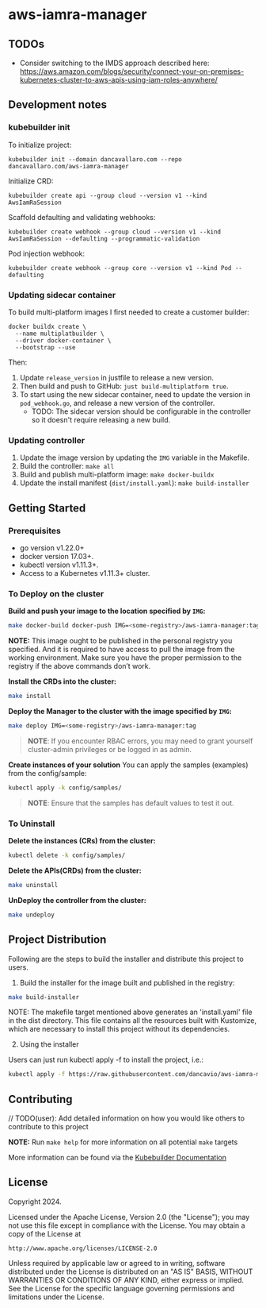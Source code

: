 # aws-iamra-manager

## TODOs

* Consider switching to the IMDS approach described here: https://aws.amazon.com/blogs/security/connect-your-on-premises-kubernetes-cluster-to-aws-apis-using-iam-roles-anywhere/

## Development notes

### kubebuilder init

To initialize project:

```shell
kubebuilder init --domain dancavallaro.com --repo dancavallaro.com/aws-iamra-manager
```

Initialize CRD:

```shell
kubebuilder create api --group cloud --version v1 --kind AwsIamRaSession
```

Scaffold defaulting and validating webhooks:

```shell
kubebuilder create webhook --group cloud --version v1 --kind AwsIamRaSession --defaulting --programmatic-validation
```

Pod injection webhook:

```shell
kubebuilder create webhook --group core --version v1 --kind Pod --defaulting
```

### Updating sidecar container

To build multi-platform images I first needed to create a customer builder:

```shell
docker buildx create \
  --name multiplatbuilder \
  --driver docker-container \
  --bootstrap --use
```

Then:

1. Update `release_version` in justfile to release a new version.
2. Then build and push to GitHub: `just build-multiplatform true`.
3. To start using the new sidecar container, need to update the version in 
   `pod_webhook.go`, and release a new version of the controller.
   * TODO: The sidecar version should be configurable in the controller so it 
     doesn't require releasing a new build.

### Updating controller

1. Update the image version by updating the `IMG` variable in the Makefile.
2. Build the controller: `make all`
3. Build and publish multi-platform image: `make docker-buildx`
4. Update the install manifest (`dist/install.yaml`): `make build-installer`

## Getting Started

### Prerequisites
- go version v1.22.0+
- docker version 17.03+.
- kubectl version v1.11.3+.
- Access to a Kubernetes v1.11.3+ cluster.

### To Deploy on the cluster
**Build and push your image to the location specified by `IMG`:**

```sh
make docker-build docker-push IMG=<some-registry>/aws-iamra-manager:tag
```

**NOTE:** This image ought to be published in the personal registry you specified.
And it is required to have access to pull the image from the working environment.
Make sure you have the proper permission to the registry if the above commands don’t work.

**Install the CRDs into the cluster:**

```sh
make install
```

**Deploy the Manager to the cluster with the image specified by `IMG`:**

```sh
make deploy IMG=<some-registry>/aws-iamra-manager:tag
```

> **NOTE**: If you encounter RBAC errors, you may need to grant yourself cluster-admin
privileges or be logged in as admin.

**Create instances of your solution**
You can apply the samples (examples) from the config/sample:

```sh
kubectl apply -k config/samples/
```

>**NOTE**: Ensure that the samples has default values to test it out.

### To Uninstall
**Delete the instances (CRs) from the cluster:**

```sh
kubectl delete -k config/samples/
```

**Delete the APIs(CRDs) from the cluster:**

```sh
make uninstall
```

**UnDeploy the controller from the cluster:**

```sh
make undeploy
```

## Project Distribution

Following are the steps to build the installer and distribute this project to users.

1. Build the installer for the image built and published in the registry:

```sh
make build-installer
```

NOTE: The makefile target mentioned above generates an 'install.yaml'
file in the dist directory. This file contains all the resources built
with Kustomize, which are necessary to install this project without
its dependencies.

2. Using the installer

Users can just run kubectl apply -f <URL for YAML BUNDLE> to install the project, i.e.:

```sh
kubectl apply -f https://raw.githubusercontent.com/dancavio/aws-iamra-manager/main/dist/install.yaml
```

## Contributing
// TODO(user): Add detailed information on how you would like others to contribute to this project

**NOTE:** Run `make help` for more information on all potential `make` targets

More information can be found via the [Kubebuilder Documentation](https://book.kubebuilder.io/introduction.html)

## License

Copyright 2024.

Licensed under the Apache License, Version 2.0 (the "License");
you may not use this file except in compliance with the License.
You may obtain a copy of the License at

    http://www.apache.org/licenses/LICENSE-2.0

Unless required by applicable law or agreed to in writing, software
distributed under the License is distributed on an "AS IS" BASIS,
WITHOUT WARRANTIES OR CONDITIONS OF ANY KIND, either express or implied.
See the License for the specific language governing permissions and
limitations under the License.

